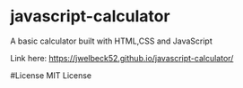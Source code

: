 # javascript-calculator
A basic calculator built with HTML,CSS and JavaScript

Link here: https://jwelbeck52.github.io/javascript-calculator/

#License
MIT License
